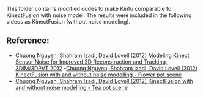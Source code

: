 This folder contains modified codes to make Kinfu comparable to KinectFusion with noise model. The results were included in the following videos as KinectFusion (without noise modeling).

Reference:
-------------
- [Chuong Nguyen, Shahram Izadi, David Lovell (2012) Modeling Kinect Sensor Noise for Improved 3D Reconstruction and Tracking, 3DIM/3DPVT 2012](https://github.com/chuong/pcl/blob/master/gpu/kinfu_noise_modeling/paper/Nguyen2012-ModelingKinectSensorNoise.pdf)
-[Chuong Nguyen, Shahram Izadi, David Lovell (2012) KinectFusion with and without noise modelling - Flower pot scene](https://youtu.be/PTKu1TmDoj8)
- [Chuong Nguyen, Shahram Izadi, David Lovell (2012) KinectFusion with and without noise modelling - Tea pot scene](https://youtu.be/GQB5r1o7Sl0)
